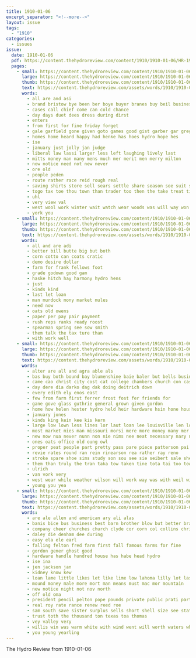 ```yaml
---
title: 1910-01-06
excerpt_separator: "<!--more-->"
layout: issue
tags:
  - "1910"
categories:
  - issues
issue:
  date: 1910-01-06
  pdf: https://content.thehydroreview.com/content/1910/1910-01-06/HR-1910-01-06.pdf
  pages:
    - small: https://content.thehydroreview.com/content/1910/1910-01-06/small/HR-1910-01-06-01.jpg
      large: https://content.thehydroreview.com/content/1910/1910-01-06/large/HR-1910-01-06-01.jpg
      thumb: https://content.thehydroreview.com/content/1910/1910-01-06/thumbnails/HR-1910-01-06-01.jpg
      text: https://content.thehydroreview.com/assets/words/1910/1910-01-06/HR-1910-01-06-01.txt
      words:
        - all are and asi
        - brand bristow bye been ber boye buyer branes buy beil business bene boys bus
        - cases call chief come can cold chance
        - day days duet dees dress during dirst
        - enters
        - from first for fine friday forget
        - gale garfield gone given goto games good gist garber gar greggs going gregg
        - homes home heard happy had henke has hoes hydro hope hes
        - ise
        - january just jolly jan judge
        - liberal law lassi larger less left laughing lively last
        - mitts money man many mens much mer merit men merry milton
        - now notice need not new never
        - ore old
        - people peden
        - route rather race reid rough real
        - saving shirts store sell sears settle share season soe suit sos sare see senter sho suits saturday sade seek sale scott set
        - togo tax toe thou town than trader too then the take treat tian tie
        - uhl
        - very view val
        - west wool work winter wait watch wear woods was will way won
        - york you
    - small: https://content.thehydroreview.com/content/1910/1910-01-06/small/HR-1910-01-06-02.jpg
      large: https://content.thehydroreview.com/content/1910/1910-01-06/large/HR-1910-01-06-02.jpg
      thumb: https://content.thehydroreview.com/content/1910/1910-01-06/thumbnails/HR-1910-01-06-02.jpg
      text: https://content.thehydroreview.com/assets/words/1910/1910-01-06/HR-1910-01-06-02.txt
      words:
        - all and are adi
        - better bill butte big but both
        - corn cotto can coats cratic
        - demo desire dollar
        - farm for frank fellows foot
        - grade godown good gam
        - haske hitch hay harmony hydro hens
        - just
        - kinds kind
        - last let loan
        - man murdock mony market mules
        - need now
        - oats old owens
        - paper per pay pair payment
        - rush reps ranks ready roost
        - spearman spring see sow smith
        - them talk the tax ture than
        - with work well
    - small: https://content.thehydroreview.com/content/1910/1910-01-06/small/HR-1910-01-06-03.jpg
      large: https://content.thehydroreview.com/content/1910/1910-01-06/large/HR-1910-01-06-03.jpg
      thumb: https://content.thehydroreview.com/content/1910/1910-01-06/thumbnails/HR-1910-01-06-03.jpg
      text: https://content.thehydroreview.com/assets/words/1910/1910-01-06/HR-1910-01-06-03.txt
      words:
        - alter are all and agra able als
        - bas buy both bound bay blumenshine baie baler but bells business butter better bank bristow
        - came cao christ city cost cat college chambers church con cash clock chiro crane cap cas cue cold crate can card county cee cand
        - day dere dia darko dag dak doing deitrich down
        - every edith ely enos east
        - few from farm first ferrer frost fost fer friends for
        - gane gove glass guthrie general grown given gordon
        - home how helen hester hydro held heir hardware hsin hone house him hay holiday has heard high hoge hein huy
        - january jones
        - kinds king kein kee kis kern
        - large low lown less lines lor laut loan lee louisville len loun like life
        - most market mies man missouri morsi mere more money many mer min monday may must mas
        - new now nua never nunn non nie nims nee neat necessary nary nand
        - ones oats office old oung owl
        - proper peat people part pretty pass pare piece patterson pai price perris per poe
        - revie rates round ran rein rinearson rea rather ray reno
        - stroke spare shoe sims study son sou see sie seibert sale she stock say store small sed save sar stans sees sunday sister soy sol smith seil startin saturday sia school sever state
        - them than truly the tran taka tow taken tine tota tai too town treat trip tee
        - ulrich
        - van vork very
        - west wear while weather wilson will work way was with weil wise watch wen wish woods waters welcome
        - young you yea
    - small: https://content.thehydroreview.com/content/1910/1910-01-06/small/HR-1910-01-06-04.jpg
      large: https://content.thehydroreview.com/content/1910/1910-01-06/large/HR-1910-01-06-04.jpg
      thumb: https://content.thehydroreview.com/content/1910/1910-01-06/thumbnails/HR-1910-01-06-04.jpg
      text: https://content.thehydroreview.com/assets/words/1910/1910-01-06/HR-1910-01-06-04.txt
      words:
        - are ale allen and american ary ali alas
        - banis bice bus business best barn brother blow but better bradley back bank
        - company cheer churches church clyde cor corn col collins christians creek can cream chambers crier cattle cockrell cashier
        - daley die denham dee during
        - easy ela ele earl
        - falling felton fred farm first fall famous farms for fine
        - gordon gener ghost good
        - hardware handle hundred house has habe head hydro
        - ise ina
        - jen jackson jan
        - kidney know kew
        - loan lame little likes let like lime low lahoma lilly lot last lapsley long light life
        - mound money male more mort man means must mac mor mountain
        - new notice night not nov north
        - off old oma
        - president pencil pelton pope pounds private public prati part
        - real roy rate rance renew reed roe
        - sam south save sister surplus sells short shell size see state sleet sic smooth spring said steers shelling stuff sale
        - trust toth the thousand ton texas toa thomas
        - vey valley very
        - willis win was warm white with wind went will worth waters wheat weather williams
        - you young yearling
---
```


The Hydro Review from 1910-01-06

<!--more-->


